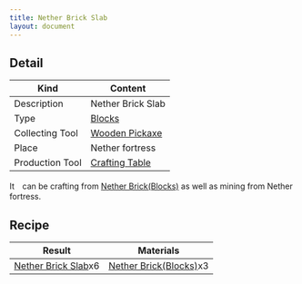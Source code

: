 ```yaml
---
title: Nether Brick Slab
layout: document
---
```

## Detail

|Kind|Content|
|---|---|
|Description|Nether Brick Slab|
|Type|[Blocks](Blocks)|
|Collecting Tool|[Wooden Pickaxe](Wooden_Pickaxe)|
|Place|Nether fortress|
|Production Tool|[Crafting Table](Crafting_Table)|

It　can be crafting from [Nether Brick(Blocks)](Nether_Brick(Blocks)) as well as mining from Nether fortress.

## Recipe

|Result|Materials|
|---|---|
|[Nether Brick Slab](Nether_Brick_Slab)x6|[Nether Brick(Blocks)](Nether_Brick(Blocks))x3|

